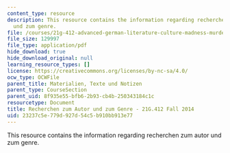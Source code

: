 ```yaml
---
content_type: resource
description: This resource contains the information regarding recherchen zum autor
  und zum genre.
file: /courses/21g-412-advanced-german-literature-culture-madness-murder-mysteries-fall-2014/23237c5e779d927d54c5b910bb913e77_MIT21G_412F14_Wo11-13_arb.pdf
file_size: 129997
file_type: application/pdf
hide_download: true
hide_download_original: null
learning_resource_types: []
license: https://creativecommons.org/licenses/by-nc-sa/4.0/
ocw_type: OCWFile
parent_title: Materialien, Texte und Notizen
parent_type: CourseSection
parent_uid: 8f935e55-bfb6-2b93-cb4b-250343184c1c
resourcetype: Document
title: Recherchen zum Autor und zum Genre - 21G.412 Fall 2014
uid: 23237c5e-779d-927d-54c5-b910bb913e77
---
```

This resource contains the information regarding recherchen zum autor und zum genre.
